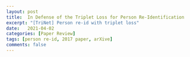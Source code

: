 ```yaml
---
layout: post
title:  In Defense of the Triplet Loss for Person Re-Identification
excerpt: "[TriNet] Person re-id with triplet loss"
date:   2021-04-02
categories: [Paper Review]
tags: [person re-id, 2017 paper, arXive]
comments: false
---
```


